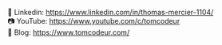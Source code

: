 🤵 Linkedin: https://www.linkedin.com/in/thomas-mercier-1104/ <br>
📷 YouTube: https://www.youtube.com/c/tomcodeur <br>
📓 Blog: https://www.tomcodeur.com/
